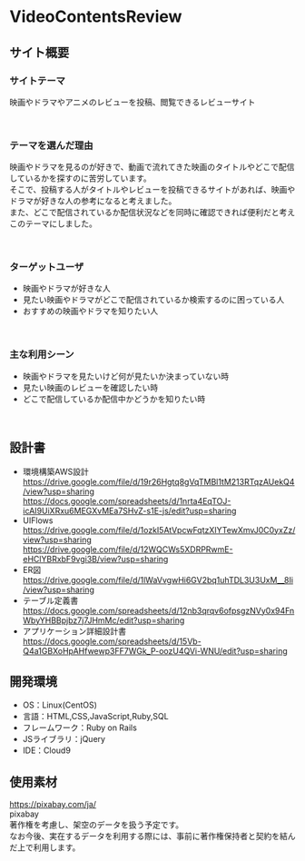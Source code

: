 # VideoContentsReview<!--ここにアプリ名を入力-->

## サイト概要
### サイトテーマ  
映画やドラマやアニメのレビューを投稿、閲覧できるレビューサイト

​
### テーマを選んだ理由  
映画やドラマを見るのが好きで、動画で流れてきた映画のタイトルやどこで配信しているかを探すのに苦労しています。  
そこで、投稿する人がタイトルやレビューを投稿できるサイトがあれば、映画やドラマが好きな人の参考になると考えました。  
また、どこで配信されているか配信状況などを同時に確認できれば便利だと考えこのテーマにしました。  

​
### ターゲットユーザ  
* 映画やドラマが好きな人  
* 見たい映画やドラマがどこで配信されているか検索するのに困っている人  
* おすすめの映画やドラマを知りたい人

​
### 主な利用シーン  
* 映画やドラマを見たいけど何が見たいか決まっていない時  
* 見たい映画のレビューを確認したい時  
* どこで配信しているか配信中かどうかを知りたい時

​
## 設計書  

* 環境構築AWS設計  
https://drive.google.com/file/d/19r26Hgtq8gVqTMBl1tM213RTqzAUekQ4/view?usp=sharing  
https://docs.google.com/spreadsheets/d/1nrta4EqTOJ-icAI9UiXRxu6MEGXvMEa7SHvZ-s1E-js/edit?usp=sharing  
* UIFlows  
https://drive.google.com/file/d/1ozkI5AtVpcwFqtzXIYTewXmvJ0C0yxZz/view?usp=sharing  
https://drive.google.com/file/d/12WQCWs5XDRPRwmE-eHClYBRxbF9vgi3B/view?usp=sharing  
* ER図  
https://drive.google.com/file/d/1lWaVvgwHi6GV2bq1uhTDL3U3UxM__8Ii/view?usp=sharing  
* テーブル定義書  
https://docs.google.com/spreadsheets/d/12nb3qrqv6ofpsgzNVy0x94FnWbyYHBBpjbz7j7JHmMc/edit?usp=sharing  
* アプリケーション詳細設計書  
https://docs.google.com/spreadsheets/d/15Vb-Q4a1GBXoHpAHfwewp3FF7WGk_P-oozU4QVi-WNU/edit?usp=sharing  

## 開発環境
- OS：Linux(CentOS)
- 言語：HTML,CSS,JavaScript,Ruby,SQL
- フレームワーク：Ruby on Rails
- JSライブラリ：jQuery
- IDE：Cloud9
​
## 使用素材  
https://pixabay.com/ja/  
pixabay  
著作権を考慮し、架空のデータを扱う予定です。  
なお今後、実在するデータを利用する際には、事前に著作権保持者と契約を結んだ上で利用します。
